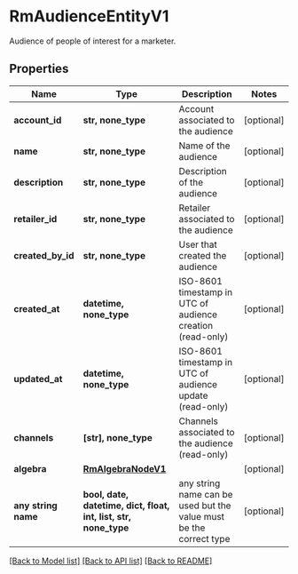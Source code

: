 # RmAudienceEntityV1

Audience of people of interest for a marketer.

## Properties
Name | Type | Description | Notes
------------ | ------------- | ------------- | -------------
**account_id** | **str, none_type** | Account associated to the audience | [optional] 
**name** | **str, none_type** | Name of the audience | [optional] 
**description** | **str, none_type** | Description of the audience | [optional] 
**retailer_id** | **str, none_type** | Retailer  associated to the audience | [optional] 
**created_by_id** | **str, none_type** | User that created the audience | [optional] 
**created_at** | **datetime, none_type** | ISO-8601 timestamp in UTC of audience creation (read-only) | [optional] 
**updated_at** | **datetime, none_type** | ISO-8601 timestamp in UTC of audience update (read-only) | [optional] 
**channels** | **[str], none_type** | Channels associated to the audience (read-only) | [optional] 
**algebra** | [**RmAlgebraNodeV1**](RmAlgebraNodeV1.md) |  | [optional] 
**any string name** | **bool, date, datetime, dict, float, int, list, str, none_type** | any string name can be used but the value must be the correct type | [optional]

[[Back to Model list]](../README.md#documentation-for-models) [[Back to API list]](../README.md#documentation-for-api-endpoints) [[Back to README]](../README.md)


